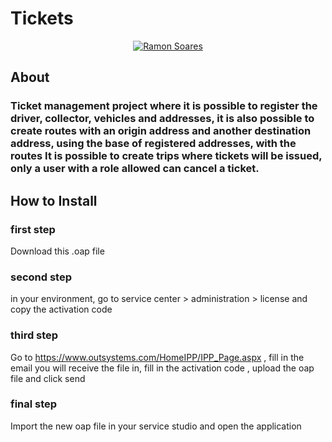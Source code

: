 # Tickets

<p align="center">	
   <a href="https://www.linkedin.com/in/ramon-soares-tecnologia/">
      <img alt="Ramon Soares" src="https://img.shields.io/badge/-RamonSoares-8257E5?style=flat&logo=Linkedin&logoColor=white" />
   </a>
  
</p>

##  About
### Ticket management project where it is possible to register the driver, collector, vehicles and addresses, it is also possible to create routes with an origin address and another destination address, using the base of registered addresses, with the routes It is possible to create trips where tickets will be issued, only a user with a role allowed can cancel a ticket.

## How to Install
### first step
Download this .oap file

### second step

in your environment, go to service center > administration > license and copy the activation code

### third step
Go to https://www.outsystems.com/HomeIPP/IPP_Page.aspx , fill in the email you will receive the file in, fill in the activation code , upload the oap file and click send

### final step

Import the new oap file in your service studio and open the application
